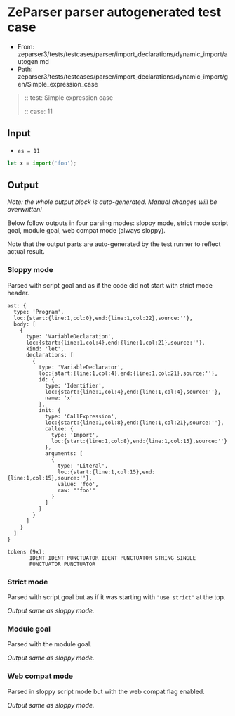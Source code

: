 # ZeParser parser autogenerated test case

- From: zeparser3/tests/testcases/parser/import_declarations/dynamic_import/autogen.md
- Path: zeparser3/tests/testcases/parser/import_declarations/dynamic_import/gen/Simple_expression_case

> :: test: Simple expression case
>
> :: case: 11

## Input

- `es = 11`

`````js
let x = import('foo');
`````

## Output

_Note: the whole output block is auto-generated. Manual changes will be overwritten!_

Below follow outputs in four parsing modes: sloppy mode, strict mode script goal, module goal, web compat mode (always sloppy).

Note that the output parts are auto-generated by the test runner to reflect actual result.

### Sloppy mode

Parsed with script goal and as if the code did not start with strict mode header.

`````
ast: {
  type: 'Program',
  loc:{start:{line:1,col:0},end:{line:1,col:22},source:''},
  body: [
    {
      type: 'VariableDeclaration',
      loc:{start:{line:1,col:4},end:{line:1,col:21},source:''},
      kind: 'let',
      declarations: [
        {
          type: 'VariableDeclarator',
          loc:{start:{line:1,col:4},end:{line:1,col:21},source:''},
          id: {
            type: 'Identifier',
            loc:{start:{line:1,col:4},end:{line:1,col:4},source:''},
            name: 'x'
          },
          init: {
            type: 'CallExpression',
            loc:{start:{line:1,col:8},end:{line:1,col:21},source:''},
            callee: {
              type: 'Import',
              loc:{start:{line:1,col:8},end:{line:1,col:15},source:''}
            },
            arguments: [
              {
                type: 'Literal',
                loc:{start:{line:1,col:15},end:{line:1,col:15},source:''},
                value: 'foo',
                raw: "'foo'"
              }
            ]
          }
        }
      ]
    }
  ]
}

tokens (9x):
       IDENT IDENT PUNCTUATOR IDENT PUNCTUATOR STRING_SINGLE
       PUNCTUATOR PUNCTUATOR
`````

### Strict mode

Parsed with script goal but as if it was starting with `"use strict"` at the top.

_Output same as sloppy mode._

### Module goal

Parsed with the module goal.

_Output same as sloppy mode._

### Web compat mode

Parsed in sloppy script mode but with the web compat flag enabled.

_Output same as sloppy mode._

